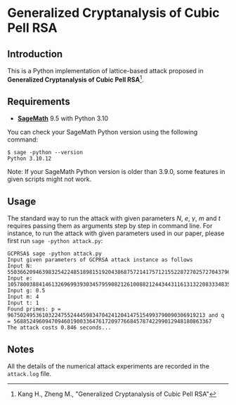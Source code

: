 # Generalized Cryptanalysis of Cubic Pell RSA

## Introduction

This is a Python implementation of lattice-based attack proposed in **Generalized Cryptanalysis of Cubic Pell RSA**[^GCPRSA].

## Requirements

- [**SageMath**](https://www.sagemath.org/) 9.5 with Python 3.10

You can check your SageMath Python version using the following command:

```commandline
$ sage -python --version
Python 3.10.12
```

Note: If your SageMath Python version is older than 3.9.0, some features in given scripts might not work.

## Usage

The standard way to run the attack with given parameters $N$, $e$, $\gamma$, $m$ and $t$ requires passing them as arguments step by step in command line. For instance, to run the attack with given parameters used in our paper, please first run `sage -python attack.py`:

```commandline
GCPRSA$ sage -python attack.py
Input given parameters of GCPRSA attack instance as follows
Input N: 550366209463983254224851898151920438687572141757121552287270257270437967965957081683577937037276073506051924501113396260170171
Input e: 1057800388414613269699393034579590821261008821244344311613132208333483522085457259293084165274518494991109201666203006752031456045032171612863063434022522609550692892561154763861484988711873034869148741612190479043963664788377209
Input g: 0.5
Input m: 4
Input t: 1
Found primes: p = 967502495361032247552444598347042412041475154993790090306919213 and q = 568852496094709460190033647617209776684578742299012948180863367
The attack costs 0.846 seconds...
```

## Notes

All the details of the numerical attack experiments are recorded in the `attack.log` file.

[^GCPRSA]: Kang H., Zheng M., "Generalized Cryptanalysis of Cubic Pell RSA"
